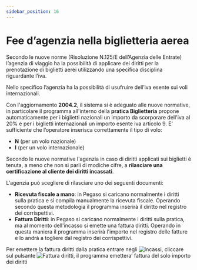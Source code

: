 ```yaml
---
sidebar_position: 16
---
```


# Fee d’agenzia nella biglietteria aerea

Secondo le nuove norme (Risoluzione N.125/E dell’Agenzia delle Entrate) l’agenzia di viaggio ha la possibilità di applicare dei diritti per la prenotazione di biglietti aerei utilizzando una specifica disciplina riguardante l’iva.

Nello specifico l’agenzia ha la possibilità di usufruire dell’iva esente sui voli internazionali.

Con l'aggiornamento **2004.2**, il sistema si è adeguato alle nuove normative, in particolare il programma all'interno della **pratica Biglietteria** propone automaticamente per i biglietti nazionali un importo da scorporare dell'iva al 20% e per i biglietti internazionali un importo esente iva articolo 9. E’ sufficiente che l’operatore inserisca correttamente il tipo di volo:

- **N** (per un volo nazionale)
- **I** (per un volo internazionale)

Secondo le nuove normative l'agenzia in caso di diritti applicati sui biglietti è tenuta, a meno che non si parli di modiche cifre, a **rilasciare una certificazione al cliente dei diritti incassati**.

L'agenzia può scegliere di rilasciare uno dei seguenti documenti:

- **Ricevuta fiscale a mano**: in Pegaso si caricano normalmente i diritti sulla pratica e si compila manualmente la ricevuta fiscale. Operando secondo questa metodologia il programma inserirà il diritto nel registro dei corrispettivi.
- **Fattura Diritti**: in Pegaso si caricano normalmente i diritti sulla pratica, ma al momento dell'incasso si emette una fattura diritti. Operando in questa maniera il programma inserirà l'importo nel registro delle fatture e lo andrà a togliere dal registro dei corrispettivi.

Per emettere la fattura diritti dalla pratica entrare negli <img src="/img/46-incassi.png" alt="Incassi"/>, cliccare sul pulsante <img src="/img/142-fatt-diritti.png" alt="Fattura diritti"/>, il programma emettera’ fattura del solo importo dei diritti

